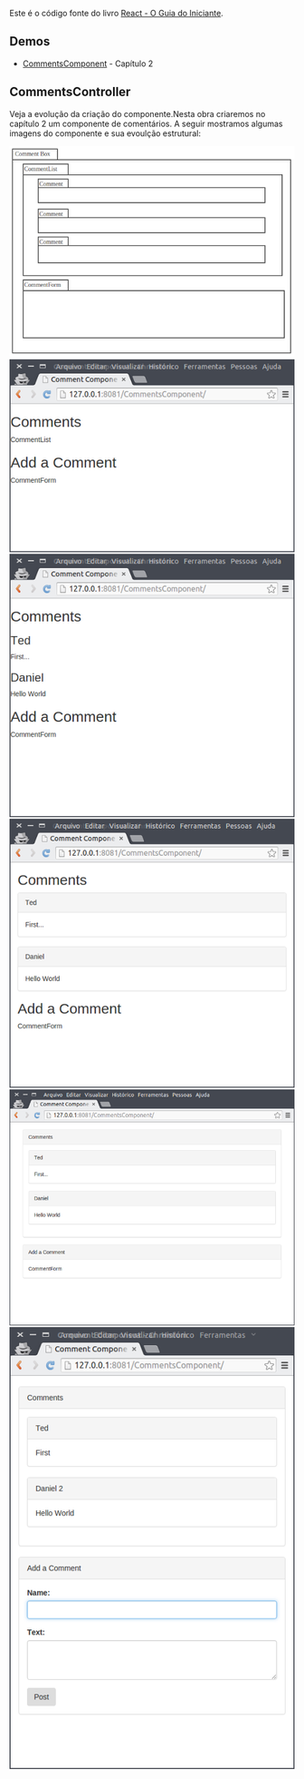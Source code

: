 
[](images/large.jpg)

Este é o código fonte do livro [React - O Guia do Iniciante](https://leanpub.com/react-guia-do-iniciate). 

## Demos

- [CommentsComponent](http://danielschmitz.github.io/react-guia-do-iniciante-codigos/CommentsComponent/) - Capítulo 2


## CommentsController

Veja a evolução da criação do componente.Nesta obra criaremos no capítulo 2 um componente de comentários. A seguir mostramos algumas imagens do componente e sua evoulção estrutural:

![](images/02-001.png)
![](images/02-002.png)
![](images/02-003.png)
![](images/02-004.png)
![](images/02-005.png)
![](images/02-006.png)




